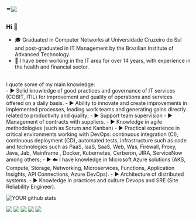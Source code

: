 # -<img src="https://github.com/pr2tik1/pr2tik1/blob/master/IMAGE-NAME">

### Hi 👋

- 🎓 Graduated in Computer Networks at Universidade Cruzeiro do Sul and post-graduated in IT Management by the Brazilian Institute of Advanced Technology.
- 💪 I have been working in the IT area for over 14 years, with experience in the health and financial sector.
<br>
I quote some of my main knowledge:
<br>
- ► Solid knowledge of good practices and governance of IT services (COBIT, ITIL) for improvement and quality of operations and services offered on a daily basis.
- ► Ability to innovate and create improvements in implemented processes, leading work teams and generating gains directly related to productivity and quality;
- ► Support team supervision
- ► Management of contracts with suppliers.
- ► Knowledge in agile methodologies (such as Scrum and Kanban)
- ► Practical experience in critical environments working with DevOps: continuous integration (CI), continuous deployment (CD), automated tests, infrastructure such as code and technologies such as PaaS, IaaS, SaaS, Web, Was, Firewall, Proxy, Java, Jab, Mainframe , Docker, Kubernetes, Cerberon, JIRA, ServiceNow among others;
- ► ☁️ I have knowledge in Microsoft Azure solutions (AKS, Compute, Storage, Networking, Microservices, Functions, Application Insights, API Connections, Azure DevOps).
- ► Architecture of distributed systems.
- ► Knowledge in practices and culture Devops and SRE (Site Reliability Engineer).

![YOUR github stats](https://github-readme-stats.vercel.app/api?username=thiago88sp)

[<img src="https://img.shields.io/badge/twitter-%231DA1F2.svg?&style=for-the-badge&logo=twitter&logoColor=white" />](https://twitter.com/thiagopontes88) [<img src="https://img.shields.io/badge/medium-%2312100E.svg?&style=for-the-badge&logo=medium&logoColor=white" />](https://medium.com/USERNAME)  [<img src="https://img.shields.io/badge/linkedin-%230077B5.svg?&style=for-the-badge&logo=linkedin&logoColor=white" />](https://www.linkedin.com/in/thiagosouzapontes/) [<img src = "https://img.shields.io/badge/instagram-%23E4405F.svg?&style=for-the-badge&logo=instagram&logoColor=white">](https://www.instagram.com/thiagopontes88/) [<img src = "https://img.shields.io/badge/facebook-%231877F2.svg?&style=for-the-badge&logo=facebook&logoColor=white">](https://www.facebook.com/thiago.souza.pontes/)
